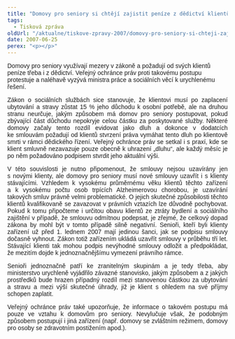 ```yaml
---
title: "Domovy pro seniory si chtějí zajistit peníze z dědictví klientů – ombudsman žádá nápravu"
tags:
  - Tisková zpráva
oldUrl: "/aktualne/tiskove-zpravy-2007/domovy-pro-seniory-si-chteji-zajistit-penize-z-dedictvi-klientu-ombudsman-zada-napravu"
date: 2007-06-25
perex: "<p></p>"
---
```


<!-- imported from the old website -->

<p class="StylNadpis216b"><span style="FONT-FAMILY: Arial,sans-serif">Domovy pro seniory </span><span style="FONT-FAMILY: Arial,sans-serif">vy</span><span style="FONT-FAMILY: Arial,sans-serif">užívají mezery v zákoně a požadují od svých klientů peníze třeba i z dědictví. Veřejný ochránce práv proti takovému postupu protestuje a </span><span style="FONT-FAMILY: Arial,sans-serif">naléhavě </span><span style="FONT-FAMILY: Arial,sans-serif">vyzývá ministra práce a sociálních věcí k urychlenému řešení. </span></p><p class="Normln" style="TEXT-ALIGN: justify; MARGIN-TOP: 6pt"><span style="FONT-FAMILY: Arial,sans-serif">Zákon o sociálních službách sice stanovuje, že klientovi musí po zaplacení ubytování a stravy zůstat 15 % jeho důchodu k osobní potřebě, ale na druhou stranu neurčuje, jakým způsobem má domov pro seniory postupovat, pokud zbývající část důchodu nepokryje celou částku za poskytované služby. </span><span style="FONT-FAMILY: Arial,sans-serif">Některé domovy začaly tento rozdíl evidovat jako dluh a dokonce v dodatcích ke smlouvám požadují od klientů stvrzení práva vymáhat tento dluh po klientově smrti v rámci dědického řízení. </span><span style="FONT-FAMILY: Arial,sans-serif">Veřejný ochránce práv se setkal i s praxí, kde se klient smluvně nezavazuje pouze obecně k uhrazení „dluhu“, ale každý měsíc je po něm požadováno podpisem stvrdit </span><span style="FONT-FAMILY: Arial,sans-serif">jeho </span><span style="FONT-FAMILY: Arial,sans-serif">aktuální výši.</span></p><p class="Normln" style="TEXT-ALIGN: justify; MARGIN-TOP: 6pt"><span style="FONT-FAMILY: Arial,sans-serif">V této souvislosti je nutno připomenout, že smlouvy nejsou uzavírány jen s novými klienty, ale domovy pro seniory musí nové smlouvy </span><span style="FONT-FAMILY: Arial,sans-serif">uzavřít </span><span style="FONT-FAMILY: Arial,sans-serif">i s klienty stávajícími. Vzhledem k vysokému průměrnému věku klientů těchto zařízení a k vysokému počtu osob trpících </span><span style="FONT-FAMILY: Arial,sans-serif">Alzheimerovou</span><span style="FONT-FAMILY: Arial,sans-serif"> chorobou, je uzavírání takových smluv právně velmi problematické. O jejich skutečné způsobilosti </span><span style="FONT-FAMILY: Arial,sans-serif">těchto klientů </span><span style="FONT-FAMILY: Arial,sans-serif">kvalifikovaně se zavazovat v právních vztazích lze důvodně pochybovat. Pokud k tomu připočteme i určitou obavu klientů ze ztráty bydlení a sociálního zajištění v případě, že smlouvu odmítnou podepsat, je zřejmé, že celkový dopad zákona </span><span style="FONT-FAMILY: Arial,sans-serif">by mohl být</span><span style="FONT-FAMILY: Arial,sans-serif"> v tomto </span><span style="FONT-FAMILY: Arial,sans-serif">případě </span><span style="FONT-FAMILY: Arial,sans-serif">silně </span><span style="FONT-FAMILY: Arial,sans-serif">negativní.</span><span style="FONT-FAMILY: Arial,sans-serif"> </span><span style="FONT-FAMILY: Arial,sans-serif">Senioři, kteří byli klienty zařízení už před 1. lednem 2007 mají jedinou šanci, jak se podpisu smlouvy dočasně vyhnout. Zákon totiž zařízením ukládá uzavřít smlouvy v průběhu tří let. Stávající klienti tak mohou podpis nevýhodné smlouvy od</span><span style="FONT-FAMILY: Arial,sans-serif">ložit</span><span style="FONT-FAMILY: Arial,sans-serif"> a </span><span style="FONT-FAMILY: Arial,sans-serif">předpokládat</span><span style="FONT-FAMILY: Arial,sans-serif">, že mezitím dojde k jednoznačnějšímu vymezení právního rámce.</span></p><p class="Normln" style="TEXT-ALIGN: justify; MARGIN-TOP: 6pt"><span style="FONT-FAMILY: Arial,sans-serif">Senioři jednoznačně patří ke zranitelným skupinám</span><span style="FONT-FAMILY: Arial,sans-serif"> a je tedy třeba, aby ministerstvo urychleně vyjádřilo závazné stanovisko, jakým způsobem </span><span style="FONT-FAMILY: Arial,sans-serif">a z jakých prostředků bude hrazen případný rozdíl mezi stanovenou částkou za ubytování a stravu a mezi výší skutečné úhrady, již je klient s ohledem na své příjmy schopen zaplatit.</span></p><p class="Normln" style="TEXT-ALIGN: justify; MARGIN-TOP: 6pt"><span style="FONT-FAMILY: Arial,sans-serif">Veřejný ochránce práv také upozorňuje, že informace o takovém postupu má pouze ve vztahu k domovům pro seniory. Nevylučuje však, že podobným způsobem postupují i jiná zařízení (např. domovy se zvláštním režimem, domovy pro osoby se zdravotním postižením apod.)</span><span style="FONT-FAMILY: Arial,sans-serif">.</span></p><p class="Normln" style="TEXT-ALIGN: justify"> </p>
